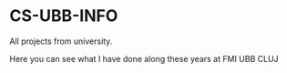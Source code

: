 # CS-UBB-INFO
All projects from university.

Here you can see what I have done along these years at FMI UBB CLUJ
